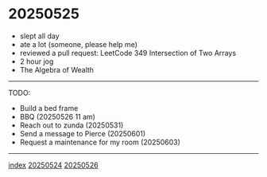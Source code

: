 <head><meta name="viewport" content="width=device-width, initial-scale=1.0, user-scalable=yes" /><meta charset="UTF-8"></head>

# 20250525

- slept all day
- ate a lot (someone, please help me)
- reviewed a pull request: LeetCode 349 Intersection of Two Arrays
- 2 hour jog
- The Algebra of Wealth

---

TODO:

- Build a bed frame
- BBQ (20250526 11 am)
- Reach out to zunda (20250531)
- Send a message to Pierce (20250601)
- Request a maintenance for my room (20250603)

---

[index](../../index.html)
[20250524](20250524.html)
[20250526](20250526.html)
